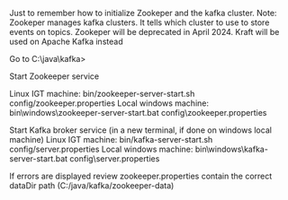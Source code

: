 Just to remember how to initialize Zookeper and the kafka cluster.
Note: Zookeper manages kafka clusters. It tells which cluster to use to store events on topics. Zookeper will be deprecated in April 2024. Kraft will be used on Apache Kafka instead

Go to C:\java\kafka>

Start Zookeeper service

Linux IGT machine: bin/zookeeper-server-start.sh config/zookeeper.properties
Local windows machine: bin\windows\zookeeper-server-start.bat config\zookeeper.properties


Start Kafka broker service (in a new terminal, if done on windows local machine)
Linux IGT machine: bin/kafka-server-start.sh config/server.properties
Local windows machine: bin\windows\kafka-server-start.bat config\server.properties


If errors are displayed review zookeeper.properties contain the correct dataDir path (C:/java/kafka/zookeeper-data)
